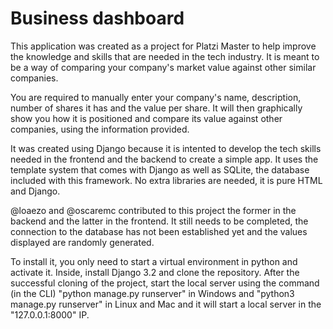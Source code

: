 # Business dashboard 

This application was created as a project for Platzi Master to help improve the knowledge and skills that are needed in the tech industry. It is meant to be a way of comparing your company's market value against other similar companies.

You are required to manually enter your company's name, description, number of shares it has and the value per share. It will then graphically show you how it is positioned and compare its value against other companies, using the information provided.

It was created using Django because it is intented to develop the tech skills needed in the frontend and the backend to create a simple app. It uses the template system that comes with Django as well as SQLite, the database included with this framework. No extra libraries are needed, it is pure HTML and Django.

@loaezo and @oscaremc contributed to this project the former in the backend and the latter in the frontend. It still needs to be completed, the connection to the database has not been established yet and the values displayed are randomly generated.

To install it, you only need to start a virtual environment in python and activate it. Inside, install Django 3.2 and clone the repository. After the successful cloning of the project, start the local server using the command (in the CLI)  "python manage.py runserver" in Windows and "python3 manage.py runserver" in Linux and Mac and it will start a local server in the "127.0.0.1:8000" IP.
